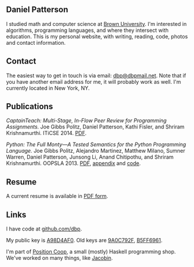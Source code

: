 

## Daniel Patterson

I studied math and computer science at <a href="http://cs.brown.edu">Brown University</a>. I'm interested in algorithms, programming languages, and where they intersect with education. This is my personal website, with writing, reading, code, photos and contact information.

## Contact

The easiest way to get in touch is via email: <a href="mailto:dbp@dbpmail.net">dbp@dbpmail.net</a>. Note that if you have another email address for me, it will probably work as well. I'm currently located in New York, NY.

## Publications

_CaptainTeach: Multi-Stage, In-Flow Peer Review for Programming Assignments._ Joe Gibbs Politz, Daniel Patterson, Kathi Fisler, and Shriram Krishnamurthi. ITiCSE 2014. [PDF](http://cs.brown.edu/~sk/Publications/Papers/Published/ppkf-ct-multi-stage-in-flow/paper.pdf).

_Python: The Full Monty―A Tested Semantics for the Python Programming Language._ Joe Gibbs Politz, Alejandro Martinez, Matthew Milano, Sumner Warren, Daniel Patterson, Junsong Li, Anand Chitipothu, and Shriram Krishnamurthi. OOPSLA 2013. [PDF](http://cs.brown.edu/research/plt/dl/lambda-py/lambda-py.pdf), [appendix](http://cs.brown.edu/research/plt/dl/lambda-py/appendix.pdf) and [code](http://cs.brown.edu/research/plt/dl/lambda-py/ae/).


## Resume

A current resume is available in [PDF form](/static/resume.pdf).


## Links

I have code at <a href="http://github.com/dbp">github.com/dbp</a>.

My public key is <a href="/static/dbp.gpg">A98D4AF0</a>. Old keys are <a href="/static/dbp-old-2.gpg">9A0C792F</a>, <a href="/static/dbp-old-1.gpg">B5FF6961</a>.

I'm part of <a href="http://positioncoop.com">Position Coop</a>, a small (mostly) Haskell programming shop. We've worked on many things, like [Jacobin](http://jacobinmag.com).
